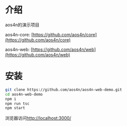 # 介绍
aos4n的演示项目

aos4n-core: [https://github.com/aos4n/core](https://github.com/aos4n/core)

aos4n-web: [https://github.com/aos4n/web](https://github.com/aos4n/web)
# 安装
```bash
git clone https://github.com/aos4n/aos4n-web-demo.git
cd aos4n-web-demo
npm i
npm run tsc
npm start
```
浏览器访问[http://localhost:3000/](http://localhost:3000/)